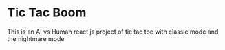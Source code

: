 # Tic Tac Boom
This is an AI vs Human react js project of tic tac toe with classic mode and the nightmare mode
